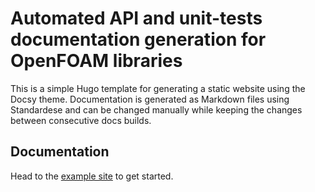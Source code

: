 # Automated API and unit-tests documentation generation for OpenFOAM libraries

This is a simple Hugo template for generating a static website using
the Docsy theme. Documentation is generated as Markdown files using Standardese
and can be changed manually while keeping the changes between consecutive docs builds.

## Documentation

Head to the [example site](https://foamscience.github.io/OpenFOAMDocsWebpages) to get started.
